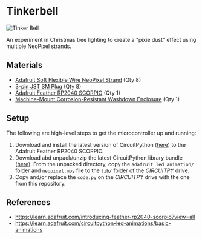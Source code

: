 # Tinkerbell
![Tinker Bell](https://upload.wikimedia.org/wikipedia/commons/4/42/Tinkclose-1-.jpg)

An experiment in Christmas tree lighting to create a "pixie dust" effect using multiple NeoPixel strands.

## Materials
* [Adafruit Soft Flexible Wire NeoPixel Strand](https://www.adafruit.com/product/4560) (Qty 8)
* [3-pin JST SM Plug](https://www.adafruit.com/product/1663) (Qty 8)
* [Adafruit Feather RP2040 SCORPIO](https://www.adafruit.com/product/5650) (Qty 1)
* [Machine-Mount Corrosion-Resistant Washdown Enclosure](https://www.mcmaster.com/product/1037N112) (Qty 1)

## Setup
The following are high-level steps to get the microcontroller up and running:

1. Download and install the latest version of CircuitPython ([here](https://circuitpython.org/board/adafruit_feather_rp2040_scorpio/)) to the Adafruit Feather RP2040 SCORPIO.
2. Download abd unpack/unzip the latest CircuitPython library bundle ([here](https://circuitpython.org/libraries)). From the unpacked directory, copy the `adafruit_led_animation/` folder and `neopixel.mpy` file to the `lib/` folder of the *CIRCUITPY* drive.
3. Copy and/or replace the `code.py` on the *CIRCUITPY* drive with the one from this repository.

## References
* https://learn.adafruit.com/introducing-feather-rp2040-scorpio?view=all
* https://learn.adafruit.com/circuitpython-led-animations/basic-animations
 